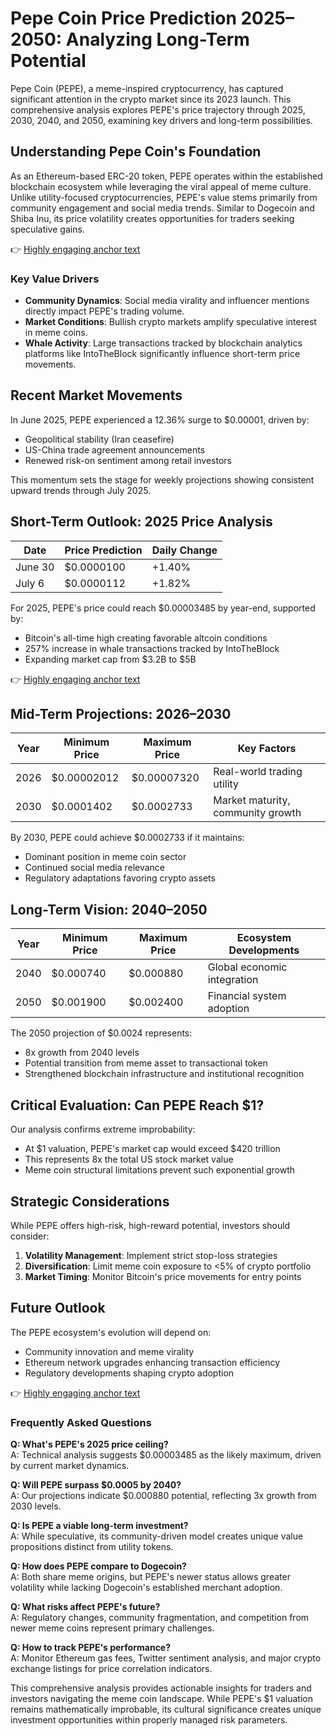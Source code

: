 # Pepe Coin Price Prediction 2025–2050: Analyzing Long-Term Potential  

Pepe Coin (PEPE), a meme-inspired cryptocurrency, has captured significant attention in the crypto market since its 2023 launch. This comprehensive analysis explores PEPE's price trajectory through 2025, 2030, 2040, and 2050, examining key drivers and long-term possibilities.  

## Understanding Pepe Coin's Foundation  

As an Ethereum-based ERC-20 token, PEPE operates within the established blockchain ecosystem while leveraging the viral appeal of meme culture. Unlike utility-focused cryptocurrencies, PEPE's value stems primarily from community engagement and social media trends. Similar to Dogecoin and Shiba Inu, its price volatility creates opportunities for traders seeking speculative gains.  

👉 [Highly engaging anchor text](https://bit.ly/okx-bonus)  

### Key Value Drivers  
- **Community Dynamics**: Social media virality and influencer mentions directly impact PEPE's trading volume.  
- **Market Conditions**: Bullish crypto markets amplify speculative interest in meme coins.  
- **Whale Activity**: Large transactions tracked by blockchain analytics platforms like IntoTheBlock significantly influence short-term price movements.  

## Recent Market Movements  

In June 2025, PEPE experienced a 12.36% surge to $0.00001, driven by:  
- Geopolitical stability (Iran ceasefire)  
- US-China trade agreement announcements  
- Renewed risk-on sentiment among retail investors  

This momentum sets the stage for weekly projections showing consistent upward trends through July 2025.  

## Short-Term Outlook: 2025 Price Analysis  

| Date       | Price Prediction | Daily Change |
|------------|------------------|------------|
| June 30    | $0.0000100       | +1.40%     |
| July 6     | $0.0000112       | +1.82%     |

For 2025, PEPE's price could reach $0.00003485 by year-end, supported by:  
- Bitcoin's all-time high creating favorable altcoin conditions  
- 257% increase in whale transactions tracked by IntoTheBlock  
- Expanding market cap from $3.2B to $5B  

👉 [Highly engaging anchor text](https://bit.ly/okx-bonus)  

## Mid-Term Projections: 2026–2030  

| Year       | Minimum Price | Maximum Price | Key Factors                     |
|------------|---------------|---------------|---------------------------------|
| 2026       | $0.00002012   | $0.00007320   | Real-world trading utility      |
| 2030       | $0.0001402    | $0.0002733    | Market maturity, community growth |

By 2030, PEPE could achieve $0.0002733 if it maintains:  
- Dominant position in meme coin sector  
- Continued social media relevance  
- Regulatory adaptations favoring crypto assets  

## Long-Term Vision: 2040–2050  

| Year       | Minimum Price | Maximum Price | Ecosystem Developments          |
|------------|---------------|---------------|---------------------------------|
| 2040       | $0.000740     | $0.000880     | Global economic integration     |
| 2050       | $0.001900     | $0.002400     | Financial system adoption       |

The 2050 projection of $0.0024 represents:  
- 8x growth from 2040 levels  
- Potential transition from meme asset to transactional token  
- Strengthened blockchain infrastructure and institutional recognition  

## Critical Evaluation: Can PEPE Reach $1?  

Our analysis confirms extreme improbability:  
- At $1 valuation, PEPE's market cap would exceed $420 trillion  
- This represents 8x the total US stock market value  
- Meme coin structural limitations prevent such exponential growth  

## Strategic Considerations  

While PEPE offers high-risk, high-reward potential, investors should consider:  
1. **Volatility Management**: Implement strict stop-loss strategies  
2. **Diversification**: Limit meme coin exposure to <5% of crypto portfolio  
3. **Market Timing**: Monitor Bitcoin's price movements for entry points  

## Future Outlook  

The PEPE ecosystem's evolution will depend on:  
- Community innovation and meme virality  
- Ethereum network upgrades enhancing transaction efficiency  
- Regulatory developments shaping crypto adoption  

👉 [Highly engaging anchor text](https://bit.ly/okx-bonus)  

### Frequently Asked Questions  

**Q: What's PEPE's 2025 price ceiling?**  
A: Technical analysis suggests $0.00003485 as the likely maximum, driven by current market dynamics.  

**Q: Will PEPE surpass $0.0005 by 2040?**  
A: Our projections indicate $0.000880 potential, reflecting 3x growth from 2030 levels.  

**Q: Is PEPE a viable long-term investment?**  
A: While speculative, its community-driven model creates unique value propositions distinct from utility tokens.  

**Q: How does PEPE compare to Dogecoin?**  
A: Both share meme origins, but PEPE's newer status allows greater volatility while lacking Dogecoin's established merchant adoption.  

**Q: What risks affect PEPE's future?**  
A: Regulatory changes, community fragmentation, and competition from newer meme coins represent primary challenges.  

**Q: How to track PEPE's performance?**  
A: Monitor Ethereum gas fees, Twitter sentiment analysis, and major crypto exchange listings for price correlation indicators.  

This comprehensive analysis provides actionable insights for traders and investors navigating the meme coin landscape. While PEPE's $1 valuation remains mathematically improbable, its cultural significance creates unique investment opportunities within properly managed risk parameters.